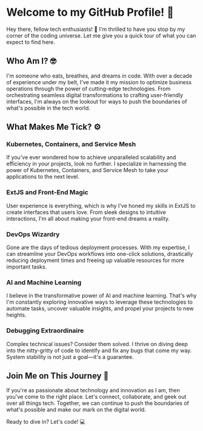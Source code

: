 # Welcome to my GitHub Profile! 🎉

Hey there, fellow tech enthusiasts! 👋 I'm thrilled to have you stop by my corner of the coding universe. Let me give you a quick tour of what you can expect to find here.

## Who Am I? 🤓

I'm someone who eats, breathes, and dreams in code. With over a decade of experience under my belt, I've made it my mission to optimize business operations through the power of cutting-edge technologies. From orchestrating seamless digital transformations to crafting user-friendly interfaces, I'm always on the lookout for ways to push the boundaries of what's possible in the tech world.

## What Makes Me Tick? ⚙️

### Kubernetes, Containers, and Service Mesh
If you've ever wondered how to achieve unparalleled scalability and efficiency in your projects, look no further. I specialize in harnessing the power of Kubernetes, Containers, and Service Mesh to take your applications to the next level.

### ExtJS and Front-End Magic
User experience is everything, which is why I've honed my skills in ExtJS to create interfaces that users love. From sleek designs to intuitive interactions, I'm all about making your front-end dreams a reality.

### DevOps Wizardry
Gone are the days of tedious deployment processes. With my expertise, I can streamline your DevOps workflows into one-click solutions, drastically reducing deployment times and freeing up valuable resources for more important tasks.

### AI and Machine Learning
I believe in the transformative power of AI and machine learning. That's why I'm constantly exploring innovative ways to leverage these technologies to automate tasks, uncover valuable insights, and propel your projects to new heights.

### Debugging Extraordinaire
Complex technical issues? Consider them solved. I thrive on diving deep into the nitty-gritty of code to identify and fix any bugs that come my way. System stability is not just a goal—it's a guarantee.

## Join Me on This Journey 🚀

If you're as passionate about technology and innovation as I am, then you've come to the right place. Let's connect, collaborate, and geek out over all things tech. Together, we can continue to push the boundaries of what's possible and make our mark on the digital world.

Ready to dive in? Let's code! 💻
